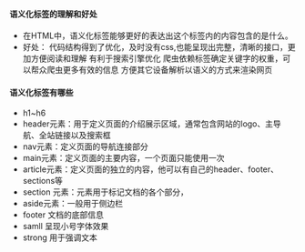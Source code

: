 #### 语义化标签的理解和好处
* 在HTML中，语义化标签能够更好的表达出这个标签内的内容包含的是什么。
* 好处：
    代码结构得到了优化，及时没有css,也能呈现出完整，清晰的接口，更加方便阅读和理解
    有利于搜索引擎优化
    爬虫依赖标签确定关键字的权重，可以帮众爬虫更多有效的信息
    方便其它设备解析以语义的方式来渲染网页

#### 语义化标签有哪些
* h1~h6
* header元素：用于定义页面的介绍展示区域，通常包含网站的logo、主导航、全站链接以及搜索框
* nav元素：定义页面的导航连接部分
* main元素：定义页面的主要内容，一个页面只能使用一次
* article元素：定义页面的独立的内容，他可以有自己的header、footer、sections等
* section 元素：元素用于标记文档的各个部分，
* aside元素：一般用于侧边栏
* footer 文档的底部信息
* samll 呈现小号字体效果
* strong 用于强调文本